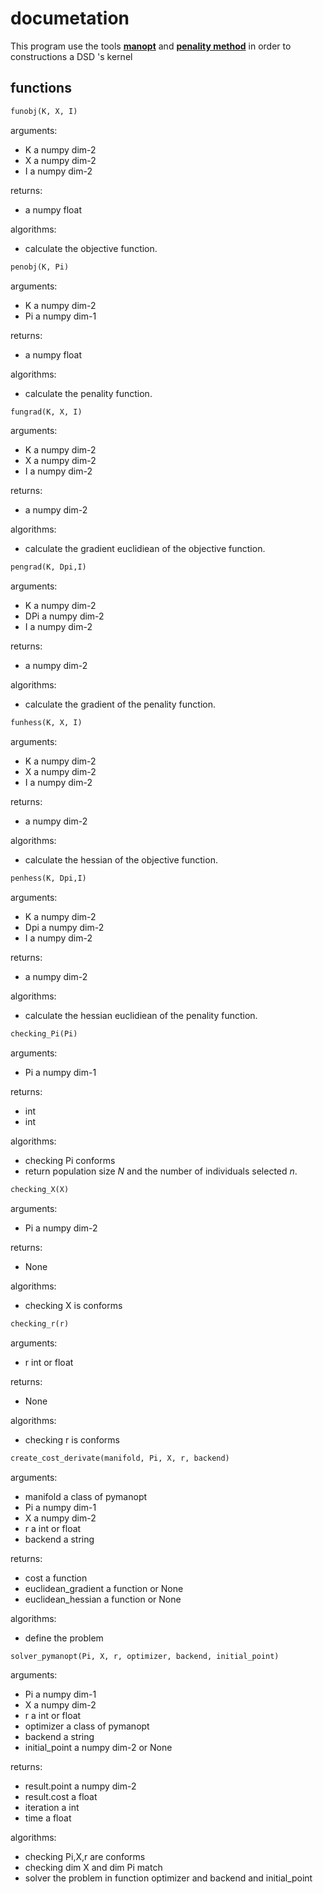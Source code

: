 # documetation

This program use the tools **[manopt](https://www.manopt.org/)** and **[penality method](https://en.wikipedia.org/wiki/Penalty_method)** in order to constructions a DSD 's kernel 

## functions

```python
funobj(K, X, I)
``` 
arguments:
- K a numpy dim-2
- X a numpy dim-2
- I a numpy dim-2

returns:
- a numpy float

algorithms:
- calculate the objective function.


```python
penobj(K, Pi)
```
arguments:
- K a numpy dim-2
- Pi a numpy dim-1

returns:
- a numpy float

algorithms:
- calculate the penality function.
```python
fungrad(K, X, I)
``` 
arguments:
- K a numpy dim-2
- X a numpy dim-2
- I a numpy dim-2

returns:
- a numpy dim-2

algorithms:
- calculate the gradient euclidiean of the objective function.

```python
pengrad(K, Dpi,I)
```
arguments:
- K a numpy dim-2
- DPi a numpy dim-2
- I a numpy dim-2

returns:
- a numpy dim-2

algorithms:
- calculate the gradient of the penality function.

```python
funhess(K, X, I)
``` 
arguments:
- K a numpy dim-2
- X a numpy dim-2
- I a numpy dim-2

returns:
- a numpy dim-2

algorithms:
- calculate the hessian of the objective function.

```python
penhess(K, Dpi,I)
```
arguments:
- K a numpy dim-2
- Dpi a numpy dim-2
- I a numpy dim-2

returns:
- a numpy dim-2

algorithms:
- calculate the hessian euclidiean of the penality function.

```python
checking_Pi(Pi)
```
arguments:
- Pi a numpy dim-1

returns:
- int
- int

algorithms:
- checking Pi conforms
- return population size $N$ and the number of individuals selected $n$.


```python
checking_X(X)
```
arguments:
- Pi a numpy dim-2

returns:
- None

algorithms:
- checking X is conforms


```python
checking_r(r)
```
arguments:
- r int or float 

returns:
- None

algorithms:
- checking r is conforms

```python
create_cost_derivate(manifold, Pi, X, r, backend)
```
arguments:
- manifold a class of pymanopt
- Pi a numpy dim-1
- X a numpy dim-2
- r a int or float
- backend a string

returns:
- cost a function
- euclidean_gradient a function or None
- euclidean_hessian a function or None

algorithms:
- define the problem

```python
solver_pymanopt(Pi, X, r, optimizer, backend, initial_point)
```
arguments:
- Pi a numpy dim-1
- X a numpy dim-2
- r a int or float
- optimizer a class of pymanopt
- backend a string
- initial_point a numpy dim-2 or None

returns:
- result.point a numpy dim-2
- result.cost a float
- iteration a int
- time a float

algorithms:
- checking Pi,X,r are conforms
- checking dim X and dim Pi match
- solver the problem in function optimizer and backend and initial_point
